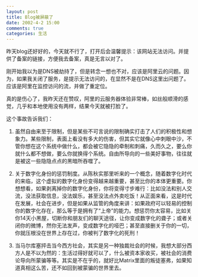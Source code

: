 ```yaml
---
layout: post
title: Blog被屏蔽了
date: 2002-4-2 15:00
comments: true
categories: 生活
---
```


昨天blog还好好的，今天就不行了，打开后会温馨提示：该网站无法访问。并提供了备案的链接，方便我去备案，真是无言以对了。

刚开始我以为是DNS被劫持了，但是转念一想也不对，应该是阿里云的问题。因为，如果我关闭了服务，是提示无法访问的，在显然不是在DNS这里出问题了。应该是阿里在监控访问的流，并做了重定位。

真的是伤心了，我昨天还在赞叹，阿里的云服务器体验非常棒，如丝般顺滑的感觉，几乎和本地使用没有两样，结果今天就被打脸了。

这个事故告诉我们：

1. 虽然自由来至于限制，但是某些不可言说的限制确实打击了人们的积极性和想象力。某些限制，表面上看没有多大的伤害，但其实它就像心中刺眼中沙，不管你想在这个系统中做什么，都会被它隐隐的牵制和刺痛，久而久之，要么你就什么都不想做，要么你就换得个系统。自由所导向的一些美好事物，往往就是被这一些隐隐点点的黑暗所吞噬了。

2. 关于数字化身份的惩罚制度。从陈秋实那里听来的一个概念，随着数字化时代的来临，这个虚拟的数字化身份变得越来越重要，甚至比你的本体更重要。你想想看，如果剥离掉你的数字化身份，你将变得寸步难行：比如没法和别人交流，没法获取信息，没法娱乐，甚至没法点外卖吃饭！从正面来看，这是时代在发展，社会在进步，但是如果从监管的角度来讲：如果政府可以轻易的控制你的数字化存在，那么等于是拥有了“上帝”的能力。想惩罚你太容易，比如关你14天小黑屋，切断你和朋友们的聊天途径，让你变成数字化的聋子；或者关闭你的微博，然你无法发声，变成数字化的哑巴；甚至直接删关于你的一切，你就压根没在世界上存在过，你被判了数字化的死刑！

3. 当马尔库塞抨击当今西方社会，其实是另一种独裁社会的时候，我想大部分西方人是不以为然的：生活过得好就可以了，什么被资本家收买，被社会的消费论导向所蒙骗等等。其实是不在乎的，就好比Matrix里面的叛徒塞弗，如果知道真相这么苦，还不如回到被蒙骗的世界里去。